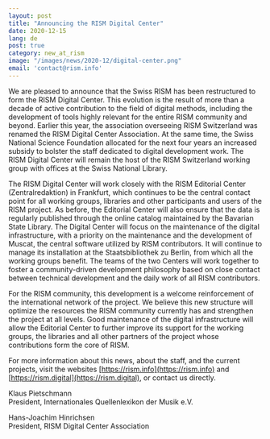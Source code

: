 ```yaml
---
layout: post
title: "Announcing the RISM Digital Center"
date: 2020-12-15
lang: de
post: true
category: new_at_rism
image: "/images/news/2020-12/digital-center.png"
email: 'contact@rism.info'
---
```


We are pleased to announce that the Swiss RISM has been restructured to form the RISM Digital Center. This evolution is the result of more than a decade of active contribution to the field of digital methods, including the development of tools highly relevant for the entire RISM community and beyond. Earlier this year, the association overseeing RISM Switzerland was renamed the RISM Digital Center Association. At the same time, the Swiss National Science Foundation allocated for the next four years an increased subsidy to bolster the staff dedicated to digital development work. The RISM Digital Center will remain the host of the RISM Switzerland working group with offices at the Swiss National Library.
 
The RISM Digital Center will work closely with the RISM Editorial Center (Zentralredaktion) in Frankfurt, which continues to be the central contact point for all working groups, libraries and other participants and users of the RISM project. As before, the Editorial Center will also ensure that the data is regularly published through the online catalog maintained by the Bavarian State Library. The Digital Center will focus on the maintenance of the digital infrastructure, with a priority on the maintenance and the development of Muscat, the central software utilized by RISM contributors. It will continue to manage its installation at the Staatsbibliothek zu Berlin, from which all the working groups benefit. The teams of the two Centers will work together to foster a community-driven development philosophy based on close contact between technical development and the daily work of all RISM contributors.
 
For the RISM community, this development is a welcome reinforcement of the international network of the project. We believe this new structure will optimize the resources the RISM community currently has and strengthen the project at all levels. Good maintenance of the digital infrastructure will allow the Editorial Center to further improve its support for the working groups, the libraries and all other partners of the project whose contributions form the core of RISM.
  
For more information about this news, about the staff, and the current projects, visit the websites [https://rism.info](https://rism.info) and [https://rism.digital](https://rism.digital), or contact us directly.

Klaus Pietschmann\
President, Internationales Quellenlexikon der Musik e.V.

Hans-Joachim Hinrichsen\
President, RISM Digital Center Association
